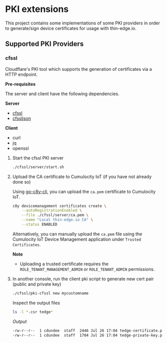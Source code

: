 # PKI extensions

This project contains some implementations of some PKI providers in order to generate/sign device certificates for usage with thin-edge.io.

## Supported PKI Providers

### cfssl

Cloudflare's PKI tool which supports the generation of certificates via a HTTP endpoint.

**Pre-requisites**

The server and client have the following dependencies.

**Server**

* [cfssl](https://github.com/cloudflare/cfssl#installation)
* [cfssljson](https://github.com/cloudflare/cfssl#installation)

**Client**

* curl
* jq
* openssl

1. Start the cfssl PKI server

    ```sh
    ./cfssl/server/start.sh
    ```

2. Upload the CA certificate to Cumulocity IoT (if you have not already done so)

    Using [go-c8y-cli](https://goc8ycli.netlify.app/), you can upload the `ca.pem` certificate to Cumulocity IoT.

    ```sh
    c8y devicemanagement certificates create \
        --autoRegistrationEnabled \
        --file ./cfssl/server/ca.pem \
        --name "Local thin-edge.io CA" \
        --status ENABLED
    ```

    Alternatively, you can manually upload the `ca.pem` file using the Cumulocity IoT Device Management application under `Trusted Certificates`.

    **Note**

    * Uploading a trusted certificate requires the `ROLE_TENANT_MANAGEMENT_ADMIN` or `ROLE_TENANT_ADMIN` permissions.

3. In another console, run the client pki script to generate new cert pair (public and private key)

    ```sh
    ./cfssl/pki-cfssl new mycustomname
    ```

    Inspect the output files

    ```sh
    ls -l *.csr tedge*
    ```

    *Output*

    ```sh
    -rw-r--r--  1 cdundee  staff  2446 Jul 26 17:04 tedge-certificate.pem
    -rw-r--r--  1 cdundee  staff  1704 Jul 26 17:04 tedge-private-key.pem
    ```

